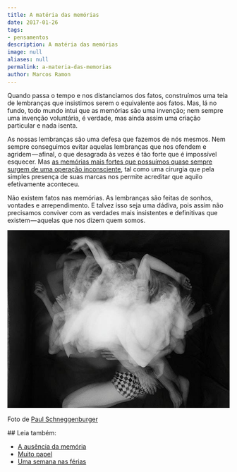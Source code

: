 ```yaml
---
title: A matéria das memórias
date: 2017-01-26
tags:
- pensamentos
description: A matéria das memórias
image: null
aliases: null
permalink: a-materia-das-memorias
author: Marcos Ramon
---
```

Quando passa o tempo e nos distanciamos dos fatos, construímos uma teia de lembranças que insistimos serem o equivalente aos fatos. Mas, lá no fundo, todo mundo intui que as memórias são uma invenção; nem sempre uma invenção voluntária, é verdade, mas ainda assim uma criação particular e nada isenta.

As nossas lembranças são uma defesa que fazemos de nós mesmos. Nem sempre conseguimos evitar aquelas lembranças que nos ofendem e agridem — afinal, o que desagrada às vezes é tão forte que é impossível esquecer. Mas [as memórias mais fortes que possuímos quase sempre surgem de uma operação inconsciente](http://amzn.to/2k2ijWO), tal como uma cirurgia que pela simples presença de suas marcas nos permite acreditar que aquilo efetivamente aconteceu.

Não existem fatos nas memórias. As lembranças são feitas de sonhos, vontades e arrependimento. E talvez isso seja uma dádiva, pois assim não precisamos conviver com as verdades mais insistentes e definitivas que existem — aquelas que nos dizem quem somos.

<img src="/assets/img/a-matéria-das memórias-medium.jpeg">

Foto de [Paul Schneggenburger](http://www.schneggenburger.at/)


<div class="leia-tambem" markdown="1">
## Leia também:

- <a href="/a-ausencia-da-memoria">A ausência da memória</a>
- <a href="/muito-papel">Muito papel</a>
- <a href="/uma-semana-nas-ferias">Uma semana nas férias</a>
</div>